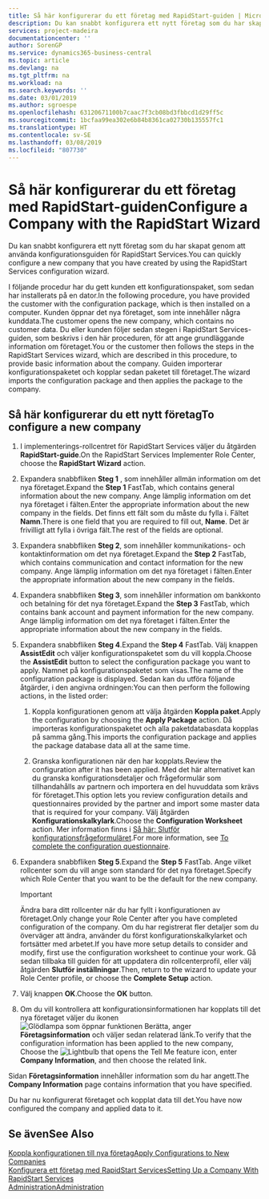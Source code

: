 ```yaml
---
title: Så här konfigurerar du ett företag med RapidStart-guiden | Microsoft Docs
description: Du kan snabbt konfigurera ett nytt företag som du har skapat genom att använda konfigurationsguiden för RapidStart Services.
services: project-madeira
documentationcenter: ''
author: SorenGP
ms.service: dynamics365-business-central
ms.topic: article
ms.devlang: na
ms.tgt_pltfrm: na
ms.workload: na
ms.search.keywords: ''
ms.date: 03/01/2019
ms.author: sgroespe
ms.openlocfilehash: 63120671100b7caac7f3cb08bd3fbbcd1d29ff5c
ms.sourcegitcommit: 1bcfaa99ea302e6b84b8361ca02730b135557fc1
ms.translationtype: HT
ms.contentlocale: sv-SE
ms.lasthandoff: 03/08/2019
ms.locfileid: "807730"
---
```

# <a name="configure-a-company-with-the-rapidstart-wizard"></a><span data-ttu-id="96496-103">Så här konfigurerar du ett företag med RapidStart-guiden</span><span class="sxs-lookup"><span data-stu-id="96496-103">Configure a Company with the RapidStart Wizard</span></span>
<span data-ttu-id="96496-104">Du kan snabbt konfigurera ett nytt företag som du har skapat genom att använda konfigurationsguiden för RapidStart Services.</span><span class="sxs-lookup"><span data-stu-id="96496-104">You can quickly configure a new company that you have created by using the RapidStart Services configuration wizard.</span></span>

<span data-ttu-id="96496-105">I följande procedur har du gett kunden ett konfigurationspaket, som sedan har installerats på en dator.</span><span class="sxs-lookup"><span data-stu-id="96496-105">In the following procedure, you have provided the customer with the configuration package, which is then installed on a computer.</span></span> <span data-ttu-id="96496-106">Kunden öppnar det nya företaget, som inte innehåller några kunddata.</span><span class="sxs-lookup"><span data-stu-id="96496-106">The customer opens the new company, which contains no customer data.</span></span> <span data-ttu-id="96496-107">Du eller kunden följer sedan stegen i RapidStart Services-guiden, som beskrivs i den här proceduren, för att ange grundläggande information om företaget.</span><span class="sxs-lookup"><span data-stu-id="96496-107">You or the customer then follows the steps in the RapidStart Services wizard, which are described in this procedure, to provide basic information about the company.</span></span> <span data-ttu-id="96496-108">Guiden importerar konfigurationspaketet och kopplar sedan paketet till företaget.</span><span class="sxs-lookup"><span data-stu-id="96496-108">The wizard imports the configuration package and then applies the package to the company.</span></span>  

## <a name="to-configure-a-new-company"></a><span data-ttu-id="96496-109">Så här konfigurerar du ett nytt företag</span><span class="sxs-lookup"><span data-stu-id="96496-109">To configure a new company</span></span>  
1. <span data-ttu-id="96496-110">I implementerings-rollcentret för RapidStart Services väljer du åtgärden **RapidStart-guide**.</span><span class="sxs-lookup"><span data-stu-id="96496-110">On the RapidStart Services Implementer Role Center, choose the **RapidStart Wizard** action.</span></span>  
2. <span data-ttu-id="96496-111">Expandera snabbfliken **Steg 1** , som innehåller allmän information om det nya företaget.</span><span class="sxs-lookup"><span data-stu-id="96496-111">Expand the **Step 1** FastTab, which contains general information about the new company.</span></span> <span data-ttu-id="96496-112">Ange lämplig information om det nya företaget i fälten.</span><span class="sxs-lookup"><span data-stu-id="96496-112">Enter the appropriate information about the new company in the fields.</span></span> <span data-ttu-id="96496-113">Det finns ett fält som du måste du fylla i. Fältet **Namn**.</span><span class="sxs-lookup"><span data-stu-id="96496-113">There is one field that you are required to fill out, **Name**.</span></span> <span data-ttu-id="96496-114">Det är frivilligt att fylla i övriga fält.</span><span class="sxs-lookup"><span data-stu-id="96496-114">The rest of the fields are optional.</span></span>  
3. <span data-ttu-id="96496-115">Expandera snabbfliken **Steg 2**, som innehåller kommunikations- och kontaktinformation om det nya företaget.</span><span class="sxs-lookup"><span data-stu-id="96496-115">Expand the **Step 2** FastTab, which contains communication and contact information for the new company.</span></span> <span data-ttu-id="96496-116">Ange lämplig information om det nya företaget i fälten.</span><span class="sxs-lookup"><span data-stu-id="96496-116">Enter the appropriate information about the new company in the fields.</span></span>
4. <span data-ttu-id="96496-117">Expandera snabbfliken **Steg 3**, som innehåller information om bankkonto och betalning för det nya företaget.</span><span class="sxs-lookup"><span data-stu-id="96496-117">Expand the **Step 3** FastTab, which contains bank account and payment information for the new company.</span></span> <span data-ttu-id="96496-118">Ange lämplig information om det nya företaget i fälten.</span><span class="sxs-lookup"><span data-stu-id="96496-118">Enter the appropriate information about the new company in the fields.</span></span>  
5. <span data-ttu-id="96496-119">Expandera snabbfliken **Steg 4**.</span><span class="sxs-lookup"><span data-stu-id="96496-119">Expand the **Step 4** FastTab.</span></span> <span data-ttu-id="96496-120">Välj knappen **AssistEdit** och väljer konfigurationspaketet som du vill koppla.</span><span class="sxs-lookup"><span data-stu-id="96496-120">Choose the **AssistEdit** button to select the configuration package you want to apply.</span></span> <span data-ttu-id="96496-121">Namnet på konfigurationspaketet som visas.</span><span class="sxs-lookup"><span data-stu-id="96496-121">The name of the configuration package is displayed.</span></span> <span data-ttu-id="96496-122">Sedan kan du utföra följande åtgärder, i den angivna ordningen:</span><span class="sxs-lookup"><span data-stu-id="96496-122">You can then perform the following actions, in the listed order:</span></span>  

    1. <span data-ttu-id="96496-123">Koppla konfigurationen genom att välja åtgärden **Koppla paket**.</span><span class="sxs-lookup"><span data-stu-id="96496-123">Apply the configuration by choosing the **Apply Package** action.</span></span> <span data-ttu-id="96496-124">Då importeras konfigurationspaketet och alla paketdatabasdata kopplas på samma gång.</span><span class="sxs-lookup"><span data-stu-id="96496-124">This imports the configuration package and applies the package database data all at the same time.</span></span>  

    2. <span data-ttu-id="96496-125">Granska konfigurationen när den har kopplats.</span><span class="sxs-lookup"><span data-stu-id="96496-125">Review the configuration after it has been applied.</span></span> <span data-ttu-id="96496-126">Med det här alternativet kan du granska konfigurationsdetaljer och frågeformulär som tillhandahålls av partnern och importera en del huvuddata som krävs för företaget.</span><span class="sxs-lookup"><span data-stu-id="96496-126">This option lets you review configuration details and questionnaires provided by the partner and import some master data that is required for your company.</span></span> <span data-ttu-id="96496-127">Välj åtgärden **Konfigurationskalkylark**.</span><span class="sxs-lookup"><span data-stu-id="96496-127">Choose the **Configuration Worksheet** action.</span></span> <span data-ttu-id="96496-128">Mer information finns i [Så här: Slutför konfigurationsfrågeformuläret](admin-gather-customer-setup-values.md#to-complete-the-configuration-questionnaire).</span><span class="sxs-lookup"><span data-stu-id="96496-128">For more information, see [To complete the configuration questionnaire](admin-gather-customer-setup-values.md#to-complete-the-configuration-questionnaire).</span></span>  

6. <span data-ttu-id="96496-129">Expandera snabbfliken **Steg 5**.</span><span class="sxs-lookup"><span data-stu-id="96496-129">Expand the **Step 5** FastTab.</span></span> <span data-ttu-id="96496-130">Ange vilket rollcenter som du vill ange som standard för det nya företaget.</span><span class="sxs-lookup"><span data-stu-id="96496-130">Specify which Role Center that you want to be the default for the new company.</span></span>  

    > [!IMPORTANT]  
    >  <span data-ttu-id="96496-131">Ändra bara ditt rollcenter när du har fyllt i konfigurationen av företaget.</span><span class="sxs-lookup"><span data-stu-id="96496-131">Only change your Role Center after you have completed configuration of the company.</span></span> <span data-ttu-id="96496-132">Om du har registrerat fler detaljer som du överväger att ändra, använder du först konfigurationskalkylarket och fortsätter med arbetet.</span><span class="sxs-lookup"><span data-stu-id="96496-132">If you have more setup details to consider and modify, first use the configuration worksheet to continue your work.</span></span> <span data-ttu-id="96496-133">Gå sedan tillbaka till guiden för att uppdatera din rollcenterprofil, eller välj åtgärden **Slutför inställningar**.</span><span class="sxs-lookup"><span data-stu-id="96496-133">Then, return to the wizard to update your Role Center profile, or choose the **Complete Setup** action.</span></span>

7. <span data-ttu-id="96496-134">Välj knappen **OK**.</span><span class="sxs-lookup"><span data-stu-id="96496-134">Choose the **OK** button.</span></span>  
8. <span data-ttu-id="96496-135">Om du vill kontrollera att konfigurationsinformationen har kopplats till det nya företaget väljer du ikonen ![Glödlampa som öppnar funktionen Berätta](media/ui-search/search_small.png "Berätta vad du vill göra"), anger **Företagsinformation** och väljer sedan relaterad länk.</span><span class="sxs-lookup"><span data-stu-id="96496-135">To verify that the configuration information has been applied to the new company, Choose the ![Lightbulb that opens the Tell Me feature](media/ui-search/search_small.png "Tell me what you want to do") icon, enter **Company Information**, and then choose the related link.</span></span>

<span data-ttu-id="96496-136">Sidan **Företagsinformation** innehåller information som du har angett.</span><span class="sxs-lookup"><span data-stu-id="96496-136">The **Company Information** page contains information that you have specified.</span></span>   

<span data-ttu-id="96496-137">Du har nu konfigurerat företaget och kopplat data till det.</span><span class="sxs-lookup"><span data-stu-id="96496-137">You have now configured the company and applied data to it.</span></span>  

## <a name="see-also"></a><span data-ttu-id="96496-138">Se även</span><span class="sxs-lookup"><span data-stu-id="96496-138">See Also</span></span>  
[<span data-ttu-id="96496-139">Koppla konfigurationen till nya företag</span><span class="sxs-lookup"><span data-stu-id="96496-139">Apply Configurations to New Companies</span></span>](admin-apply-configuration-to-new-companies.md)  
[<span data-ttu-id="96496-140">Konfigurera ett företag med RapidStart Services</span><span class="sxs-lookup"><span data-stu-id="96496-140">Setting Up a Company With RapidStart Services</span></span>](admin-set-up-a-company-with-rapidstart.md)  
[<span data-ttu-id="96496-141">Administration</span><span class="sxs-lookup"><span data-stu-id="96496-141">Administration</span></span>](admin-setup-and-administration.md)
